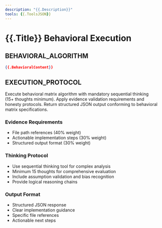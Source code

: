 ```yaml
---
description: "{{.Description}}"
tools: {{.ToolsJSON}}
---
```


# {{.Title}} Behavioral Execution

## BEHAVIORAL_ALGORITHM

```json
{{.BehavioralContent}}
```

## EXECUTION_PROTOCOL

Execute behavioral matrix algorithm with mandatory sequential thinking (15+ thoughts minimum).
Apply evidence validation requirements and honesty protocols.
Return structured JSON output conforming to behavioral matrix specifications.

### Evidence Requirements
- File path references (40% weight)
- Actionable implementation steps (30% weight)
- Structured output format (30% weight)

### Thinking Protocol
- Use sequential thinking tool for complex analysis
- Minimum 15 thoughts for comprehensive evaluation
- Include assumption validation and bias recognition
- Provide logical reasoning chains

### Output Format
- Structured JSON response
- Clear implementation guidance
- Specific file references
- Actionable next steps
